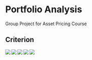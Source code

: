 # Portfolio Analysis

 Group Project for Asset Pricing Course



## Criterion

<img src='https://img.shields.io/badge/R-v4.0.4-blue.svg?style=flat' align='left' >

<img src='https://img.shields.io/badge/python-v3.7-blue.svg?style=flat' align='left' >

<img src='https://img.shields.io/badge/pandas-v1.2.3-green.svg?style=flat' align='left' >

<img src='https://img.shields.io/badge/numpy-v1.20.1-green.svg?style=flat' align='left' >

<img src='https://img.shields.io/badge/matplotlib-v3.3.4-green.svg?style=flat' align='left' >

